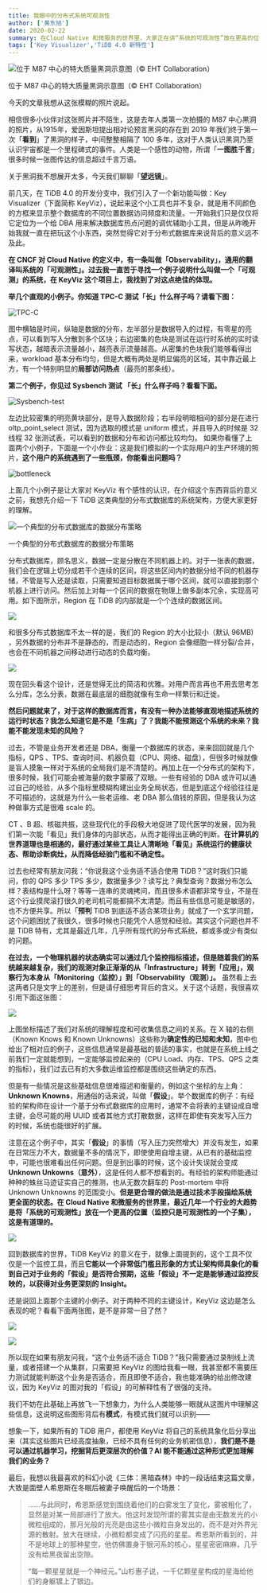 ```yaml
---
title: 我眼中的分布式系统可观测性
author: ['黄东旭']
date: 2020-02-22
summary: 在Cloud Native 和微服务的世界里，大家正在讲“系统的可观测性”放在更高的位置。
tags: ['Key Visualizer','TiDB 4.0 新特性']
---
```

![位于 M87 中心的特大质量黑洞示意图（© EHT Collaboration）](media/observability-of-distributed-system/1-black-hole.png)

<div class="caption-center">位于 M87 中心的特大质量黑洞示意图（© EHT Collaboration）</div>

今天的文章我想从这张模糊的照片说起。

相信很多小伙伴对这张照片并不陌生，这是去年人类第一次拍摄的 M87 中心黑洞的照片，从1915年，爱因斯坦提出相对论预言黑洞的存在到 2019 年我们终于第一次「**看到**」了黑洞的样子，中间整整相隔了 100 多年，这对于人类认识黑洞乃至认识宇宙都是一个里程碑式的事件。人类是一个感性的动物，所谓「**一图胜千言**」很多时候一张图传达的信息超过千言万语。

关于黑洞我不想展开太多，今天我们聊聊「**望远镜**」。

前几天，在 TiDB 4.0 的开发分支中，我们引入了一个新功能叫做：Key Visualizer（下面简称 KeyViz），说起来这个小工具也并不复杂，就是用不同颜色的方框来显示整个数据库的不同位置数据访问频度和流量。一开始我们只是仅仅将它定位为一个给 DBA 用来解决数据库热点问题的调优辅助小工具，但是从昨晚开始我就一直在把玩这个小东西，突然觉得它对于分布式数据库来说背后的意义远不及此。

**在 CNCF 对 Cloud Native 的定义中，有一条叫做「Observability」，通用的翻译叫系统的「可观测性」。过去我一直苦于寻找一个例子说明什么叫做一个「可观测」的系统，在 KeyViz 这个项目上，我找到了对这点绝佳的体现。**

**举几个直观的小例子。你知道 TPC-C 测试「长」什么样子吗？请看下图：**

![TPC-C](media/observability-of-distributed-system/2-TPC-C.png)

图中横轴是时间，纵轴是数据的分布，左半部分是数据导入的过程，有零星的亮点，可以看到写入分散到多个区块；右边密集的色块是测试在运行时系统的实时读写状态，越暗表示流量越小，越亮表示流量越高。从密集的色块我们能够看得出来，workload 基本分布均匀，但是大概有两处是明显偏亮的区域，其中靠近最上方，有一个特别明显的**局部访问热点**（最亮的那条线）。

**第二个例子，你见过 Sysbench 测试 「长」什么样子吗？看看下面。**

![Sysbench-test](media/observability-of-distributed-system/3-Sysbench-test.png)

左边比较密集的明亮黄块部分，是导入数据阶段；右半段明暗相间的部分是在进行 oltp_point_select 测试，因为选取的模式是 uniform 模式，并且导入的时候是 32 线程 32 张测试表，可以看到的数据和分布和访问都比较均匀。
如果你看懂了上面两个小例子，下面是一个小作业：这是我们模拟的一个实际用户的生产环境的照片，**这个用户的系统遇到了一些瓶颈，你能看出问题吗？**

![bottleneck](media/observability-of-distributed-system/4-bottleneck.png)
  
上面几个小例子是让大家对 KeyViz 有个感性的认识，在介绍这个东西背后的意义之前，我想先介绍一下 TiDB 这类典型的分布式数据库的系统架构，方便大家更好的理解。

![一个典型的分布式数据库的数据分布策略](media/observability-of-distributed-system/5-data-distribution-strategy.png)

<div class="caption-center">一个典型的分布式数据库的数据分布策略</div>

分布式数据库，顾名思义，数据一定是分散在不同机器上的。对于一张表的数据，我们会在逻辑上切分成若干个连续的区间，将这些区间内的数据分给不同的机器存储，不管是写入还是读取，只需要知道目标数据属于哪个区间，就可以直接到那个机器上进行访问。然后加上对每一个区间的数据在物理上做多副本冗余，实现高可用。如下图所示，Region 在 TiDB 的内部就是一个个连续的数据区间。

![](media/observability-of-distributed-system/6-Node.png)

和很多分布式数据库不太一样的是，我们的 Region 的大小比较小（默认 96MB) ，另外数据的分布并不是静态的，而是动态的，Region 会像细胞一样分裂/合并，也会在不同机器之间移动进行动态的负载均衡。

![](media/observability-of-distributed-system/7-Region.png)

现在回头看这个设计，还是觉得无比的简洁和优雅。对用户而言再也不用去思考怎么分库，怎么分表，数据在最底层的细胞就像有生命一样繁衍和迁徙。

**然后问题就来了，对于这样的数据库而言，有没有一种办法能够直观地描述系统的运行时状态？我怎么知道它是不是「生病」了？我能不能预测这个系统的未来？我能不能发现未知的风险？**

过去，不管是业务开发者还是 DBA，衡量一个数据库的状态，来来回回就是几个指标，QPS 、TPS、查询时间、机器负载（CPU、网络、磁盘），但很多时候就像是盲人摸象一样对于系统的全局我们是不清楚的。再加上在一个分布式的架构下，很多时候，我们可能会被海量的数字蒙蔽了双眼。一些有经验的 DBA 或许可以通过自己的经验，从多个指标里模糊构建出业务全局状态，但是到底这个经验往往是不可描述的，这就是为什么一些老运维、老 DBA 那么值钱的原因，但是我认为这种做事方式是很难 scale 的。

CT 、B 超、核磁共振，这些现代化的手段极大地促进了现代医学的发展，因为我们第一次能「看见」我们身体的内部状态，从而才能得出正确的判断。**在计算机的世界道理也是相通的，最好通过某些工具让人清晰地「看见」系统运行的健康状态、帮助诊断病灶，从而降低经验门槛和不确定性。**

过去也经常有朋友问我：“你说我这个业务适不适合使用 TiDB？”这时我们只能问，你的 QPS 多少 TPS 多少，数据量多少？读写比？典型查询？数据分布怎么样？表结构是什么呀？等等一连串的灵魂拷问，而且很多术语都非常专业，不是在这个行业摸爬滚打很久的老司机可能都搞不太清楚。而且有些信息可能是敏感的，也不方便共享。所以「**预判** TiDB 到底适不适合某项业务」就成了一个玄学问题，这个问题困扰了我很久，很多时候也只能凭个人感觉和经验。其实这个问题也并不是 TiDB 特有，尤其是最近几年，几乎所有现代的分布式系统，都或多或少有类似的问题。

**在过去，一个物理机器的状态确实可以通过几个监控指标描述，但是随着我们的系统越来越复杂，我们的观测对象正渐渐的从「Infrastructure」转到「应用」，观察行为本身从「Monitoring（监控）」到「Observability（观测）」。** 虽然看上去这两者只是文字上的差别，但是请仔细思考背后的含义。关于这个话题，我很喜欢引用下面这张图：

![](media/observability-of-distributed-system/8-coordinate-drawing-1.png)

上图坐标描述了我们对系统的理解程度和可收集信息之间的关系。在 X 轴的右侧（Known Knows 和 Known Unknowns）这些称为**确定性的已知和未知**，图中也给出了相对应的例子，这些信息通常是最基础的普适的事实，也就是在系统上线之前我们一定就能想到，一定能够监控起来的（CPU Load、内存、TPS、QPS 之类的指标），我们过去已有的大多数运维监控都是围绕这些确定的东西。

但是有一些情况是这些基础信息很难描述和衡量的，例如这个坐标的左上角：**Unknown Knowns**，用通俗的话来说，叫做「**假设**」。举个数据库的例子：有经验的架构师在设计一个基于分布式数据库的应用时，通常不会将表的主键设成自增主键，会尽可能的用 UUID 或者其他方式打散数据，这样在即使有突发写入压力的时候，系统也能很好的扩展。

注意在这个例子中，其实「**假设**」的事情（写入压力突然增大）并没有发生，如果在日常压力不大，数据量不多的情况下，即使使用自增主键，从已有的基础监控中，可能也很难看出任何问题。但是到出事的时候，这个设计失误就会变成 **Unknown Unkowns（意外）**，这是任何人都不想看到的。有经验的架构师能通过种种的蛛丝马迹证实自己的推测，也从无数次翻车的 Post-mortem 中将 Unknown Unknowns 的范围变小。**但是更合理的做法是通过技术手段描绘系统更全面的状态。在 Cloud Native 和微服务的世界里，最近几年一个行业的大趋势是将「系统的可观测性」放在一个更高的位置（监控只是可观测性的一个子集），这是有道理的。**

![](media/observability-of-distributed-system/9-coordinate-drawing-2.png)

回到数据库的世界，TiDB KeyViz 的意义在于，就像上面提到的，这个工具不仅仅是一个监控工具，而且**它能以一个非常低门槛且形象的方式让架构师具象化的看到自己对于业务的「假设」是否符合预期，这些「假设」不一定是能够通过监控反映的，以获得对业务更深刻的 Insight。**

还是说回上面那个主键的小例子。对于两种不同的主键设计，KeyViz 这边是怎么表现的呢？看看下面两张图，是不是非常一目了然？

![](media/observability-of-distributed-system/10-UUID.png)

![](media/observability-of-distributed-system/11-self-increment.png)

所以现在如果有朋友问我，“这个业务适不适合 TiDB？”我只需要通过录制线上流量，或者搭建一个从集群，只需要把 KeyViz 的图给我看一眼，我甚至都不需要压力测试就能判断这个业务是否适合，而且即使不适合，我也能准确的给出修改建议，因为 KeyViz 的图对我的「假设」的可解释性有了很强的支持。

我们不妨在此基础上再放飞一下想象力，为什么人类能够一眼就从这图片中理解这些信息，这说明这些图形背后有**模式**，有模式我们就可以识别——

想象一下，如果所有的 TiDB 用户，都使用 KeyViz 将自己的系统具象化后分享出来（其实这些图片已经高度抽象，已经不具有任何的业务机密信息），**我们是不是可以通过机器学习，挖掘背后更深层次的价值？AI 能不能通过这种形式更加理解我们的业务？**

最后，我想以我最喜欢的科幻小说《三体：黑暗森林》中的一段话结束这篇文章，大致是面壁人希恩斯在冬眠后被妻子唤醒后的一个场景：

>……与此同时，希恩斯感觉到围绕着他们的白雾发生了变化，雾被粗化了，显然是对某一局部进行了放大。他这时发现所谓的雾其实是由无数发光的小微粒组成的，那月光般的光亮是由这些小微粒自身发出的，而不是对外界光源的散射。放大在继续，小微粒都变成了闪亮的星星。希恩斯所看到的，并不是地球上的那种星空，他仿佛置身于银河系的核心，星星密密麻麻，几乎没有给黑夜留出空隙。
>
>“每一颗星星就是一个神经元。”山杉惠子说，一千亿颗星星构成的星海给他们的身躯镀上了银边。
